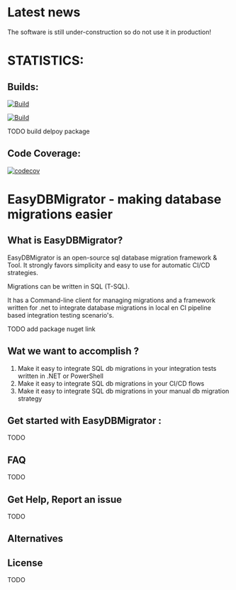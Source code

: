 # Latest news 
The software is still under-construction so do not use it in production! 

# STATISTICS:

## Builds:
[![Build](https://github.com/Retrodad0001/EasyDbMigrator/actions/workflows/CI.yml/badge.svg)](https://github.com/Retrodad0001/EasyDbMigrator/actions/workflows/CI.yml)

[![Build](https://github.com/Retrodad0001/EasyDbMigrator/actions/workflows/codeql-analysis.yml/badge.svg)](https://github.com/Retrodad0001/EasyDbMigrator/actions/workflows/codeql-analysis.yml)

TODO build delpoy package

## Code Coverage:
[![codecov](https://codecov.io/gh/Retrodad0001/easydbmigrator/branch/master/graph/badge.svg?token=JWYWLP98IW)](https://codecov.io/gh/Retrodad0001/easydbmigrator)

# EasyDBMigrator - making database migrations easier

## What is EasyDBMigrator?

EasyDBMigrator is an open-source sql database migration framework & Tool. It strongly favors simplicity and easy to use for automatic CI/CD strategies. 

Migrations can be written in SQL (T-SQL). 

It has a Command-line client for managing migrations and a framework written for .net to integrate database migrations in local en CI pipeline based integration testing scenario's.

TODO add package nuget link
    
## Wat we want to accomplish ?

1. Make it easy to integrate SQL db migrations in your integration tests written in .NET or PowerShell
2. Make it easy to integrate SQL db migrations in your CI/CD flows
3. Make it easy to integrate SQL db migrations in your manual db migration strategy

## Get started with EasyDBMigrator :
TODO

## FAQ
TODO

## Get Help, Report an issue
TODO

## Alternatives

## License
TODO
